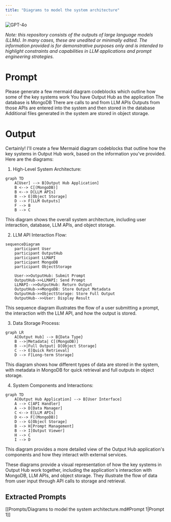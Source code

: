 ```yaml
---
title: "Diagrams to model the system architecture"
---
```

![GPT-4o](https://img.shields.io/badge/GPT--4o-3333FF?style=for-the-badge&logo=openai&logoColor=white)



*Note: this repository consists of the outputs of large language models (LLMs). In many cases, these are unedited or minimally edited. The information provided is for demonstrative purposes only and is intended to highlight constraints and capabilities in LLM applications and prompt engineering strategies.*


# Prompt

Please generate a few mermaid diagram codeblocks which outline how some of the key systems work You have Output Hub as the application The database is MongoDB There are calls to and from LLM APIs Outputs from those APIs are entered into the system and then stored in the database Additional files generated in the system are stored in object storage.

# Output

Certainly! I'll create a few Mermaid diagram codeblocks that outline how the key systems in Output Hub work, based on the information you've provided. Here are the diagrams:

1. High-Level System Architecture:

```mermaid
graph TD
    A[User] --> B[Output Hub Application]
    B <--> C[(MongoDB)]
    B <--> D[LLM APIs]
    B --> E[Object Storage]
    D --> F[LLM Outputs]
    F --> B
    B --> C
```

This diagram shows the overall system architecture, including user interaction, database, LLM APIs, and object storage.

2. LLM API Interaction Flow:

```mermaid
sequenceDiagram
    participant User
    participant OutputHub
    participant LLMAPI
    participant MongoDB
    participant ObjectStorage

    User->>OutputHub: Submit Prompt
    OutputHub->>LLMAPI: Send Prompt
    LLMAPI-->>OutputHub: Return Output
    OutputHub->>MongoDB: Store Output Metadata
    OutputHub->>ObjectStorage: Store Full Output
    OutputHub-->>User: Display Result
```

This sequence diagram illustrates the flow of a user submitting a prompt, the interaction with the LLM API, and how the output is stored.

3. Data Storage Process:

```mermaid
graph LR
    A[Output Hub] --> B{Data Type}
    B -->|Metadata| C[(MongoDB)]
    B -->|Full Output| D[Object Storage]
    C --> E[Quick Retrieval]
    D --> F[Long-term Storage]
```

This diagram shows how different types of data are stored in the system, with metadata in MongoDB for quick retrieval and full outputs in object storage.

4. System Components and Interactions:

```mermaid
graph TD
    A[Output Hub Application] --> B[User Interface]
    A --> C[API Handler]
    A --> D[Data Manager]
    C <--> E[LLM APIs]
    D <--> F[(MongoDB)]
    D --> G[Object Storage]
    B --> H[Prompt Management]
    B --> I[Output Viewer]
    H --> C
    I --> D
```

This diagram provides a more detailed view of the Output Hub application's components and how they interact with external services.

These diagrams provide a visual representation of how the key systems in Output Hub work together, including the application's interaction with MongoDB, LLM APIs, and object storage. They illustrate the flow of data from user input through API calls to storage and retrieval.

 




## Extracted Prompts
[[Prompts/Diagrams to model the system architecture.md#Prompt 1|Prompt 1]]
